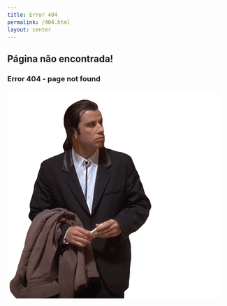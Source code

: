 ```yaml
---
title: Error 404
permalink: /404.html
layout: center
---
```

## Página não encontrada! ##

### Error 404 - page not found ###

![john travolta ><](/assets/john404.gif)